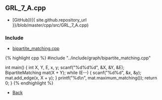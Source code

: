 ## GRL_7_A.cpp

- [GitHub]({{ site.github.repository_url }}/blob/master/cpp/src/GRL_7_A.cpp)

### Include

- [bipartite_matching.cpp](../include/graph/bipartite_matching)

{% highlight cpp %}
#include "../include/graph/bipartite_matching.cpp"

int main() {
  int X, Y, E, x, y;
  scanf("%d%d%d", &X, &Y, &E);
  BipartiteMatching mat(X + Y);
  while (E--) {
    scanf("%d%d", &x, &y);
    mat.add_edge(x, X + y);
  }
  printf("%d\n", mat.maximum_matching());
  return 0;
}
{% endhighlight %}

- [Back](../..)

